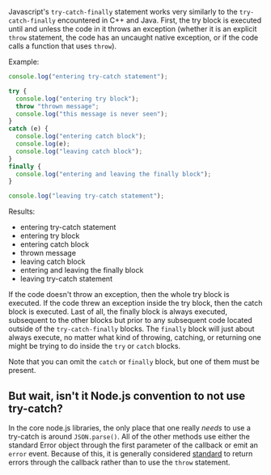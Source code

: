 Javascript's `try-catch-finally` statement works very similarly to the `try-catch-finally` encountered in C++ and Java.  First, the try block is executed until and unless the code in it throws an exception (whether it is an explicit `throw` statement, the code has an uncaught native exception, or if the code calls a function that uses `throw`). 

Example:

```js
console.log("entering try-catch statement");

try {
  console.log("entering try block");
  throw "thrown message";
  console.log("this message is never seen");
}
catch (e) {
  console.log("entering catch block");
  console.log(e);
  console.log("leaving catch block");
}
finally {
  console.log("entering and leaving the finally block");
}

console.log("leaving try-catch statement");
```

Results:

 - entering try-catch statement
 - entering try block
 - entering catch block
 - thrown message
 - leaving catch block
 - entering and leaving the finally block
 - leaving try-catch statement

If the code doesn't throw an exception, then the whole try block is executed. If the code threw an exception inside the try block, then the catch block is executed.  Last of all, the finally block is always executed, subsequent to the other blocks but prior to any subsequent code located outside of the `try-catch-finally` blocks.  The `finally` block will just about always execute, no matter what kind of throwing, catching, or returning one might be trying to do inside the `try` or `catch` blocks.

Note that you can omit the `catch` or `finally` block, but one of them must be present.

## But wait, isn't it Node.js convention to not use try-catch?

In the core node.js libraries, the only place that one really *needs* to use a try-catch is around `JSON.parse()`. All of the other methods use either the standard Error object through the first parameter of the callback or emit an `error` event. Because of this, it is generally considered [standard](/what-are-the-error-conventions) to return errors through the callback rather than to use the `throw` statement. 
